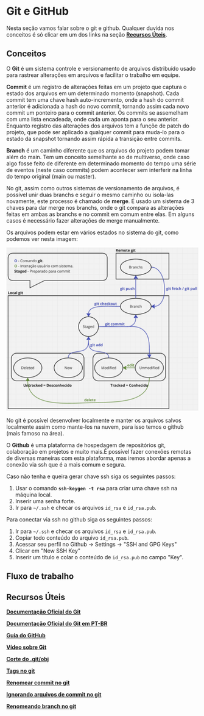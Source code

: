 # Git e GitHub

Nesta seção vamos falar sobre o git e github.
Qualquer duvida nos conceitos é só clicar em um dos links na seção [**Recursos Úteis**](#recursos-úteis).


## Conceitos
O **Git** é um sistema controle e versionamento de arquivos distribuído usado para rastrear alterações em arquivos e facilitar o trabalho em equipe.

**Commit** é um registro de alterações feitas em um projeto que captura o estado dos arquivos em um determinado momento (snapshot). Cada commit tem uma chave hash auto-incremento, onde a hash do commit anterior é adicionada a hash do novo commit, tornando assim cada novo commit um ponteiro para o commit anterior. Os commits se assemelham com uma lista encadeada, onde cada um aponta para o seu anterior.
Enquanto registro das alterações dos arquivos tem a funçõe de patch do projeto, que pode ser aplicado a qualquer commit para muda-lo para o estado da snapshot tornando assim rápida a transição entre commits.

**Branch** é um caminho diferente que os arquivos do projeto podem tomar além do main. Tem um conceito semelhante ao de multiverso, onde caso algo fosse feito de diferente em determinado momento do tempo uma série de eventos (neste caso commits) podem acontecer sem interferir na linha do tempo original (main ou master).

No git, assim como outros sistemas de versionamento de arquivos, é possível unir duas branchs e seguir o mesmo caminho ou isola-las novamente, este processo é chamado de **merge**. É usado um sistema de 3 chaves para dar merge nos branchs, onde o git compara as alterações feitas em ambas as branchs e no commit em comum entre elas. Em alguns casos é necessário fazer alterações de merge manualmente.

Os arquivos podem estar em vários estados no sistema do git, como podemos ver nesta imagem:

<img src="https://github.com/pedcravo/Wiki/blob/gitgithub_issue%233/Git%26Github/Git.png" width="600px">

No git é possível desenvolver localmente e manter os arquivos salvos localmente assim como mante-los na nuvem, para isso temos o github (mais famoso na área).

O **Github** é uma plataforma de hospedagem de repositórios git, colaboração em projetos e muito mais.É possível fazer conexões remotas de diversas maneiras com esta plataforma, mas iremos abordar apenas a conexão via ssh que é a mais comum e segura.

Caso não tenha e queira gerar chave ssh siga os seguintes passos:
1. Usar o comando **`ssh-keygen -t rsa`** para criar uma chave ssh na máquina local.
2. Inserir uma senha forte.
3. Ir para `~/.ssh` e checar os arquivos `id_rsa` e `id_rsa.pub`.

Para conectar via ssh no github siga os seguintes passos:
1. Ir para `~/.ssh` e checar os arquivos `id_rsa` e `id_rsa.pub`.
2. Copiar todo conteúdo do arquivo `id_rsa.pub`.
3. Acessar seu perfil no Github -> Settings -> "SSH and GPG Keys"
4. Clicar em "New SSH Key"
5. Inserir um título e colar o conteúdo de `id_rsa.pub` no campo "Key".

## Fluxo de trabalho



## Recursos Úteis
[**Documentação Oficial do Git**](https://git-scm.com/doc)

[**Documentação Oficial do Git em PT-BR**](https://git-scm.com/book/pt-br/v2/Come%c3%a7ando-Sobre-Controle-de-Vers%c3%a3o)

[**Guia do GitHub**](https://docs.github.com/pt)

[**Vídeo sobre Git**](https://youtu.be/6Czd1Yetaac?si=H7eOSQlWhTSD0PfM)

[**Corte do .git/obj**](https://youtube.com/clip/UgkxdbdLysxqglFwcK8ahZSO3Gkp2QUFTBNI?si=tkoNDcxbL1lW9t_m)

[**Tags no git**](https://medium.com/rafaeltardivo/git-criando-tags-7c34ee6786be)

[**Renomear commit no git**](https://www.atlassian.com/git/tutorials/rewriting-history)

[**Ignorando arquivos de commit no git**](https://www.freecodecamp.org/portuguese/news/gitignore-explicado-o-que-e-o-gitignore-e-como-adiciona-lo-ao-seu-repositorio/)

[**Renomeando branch no git**](https://kinsta.com/pt/base-de-conhecimento/git-rename-branch/)